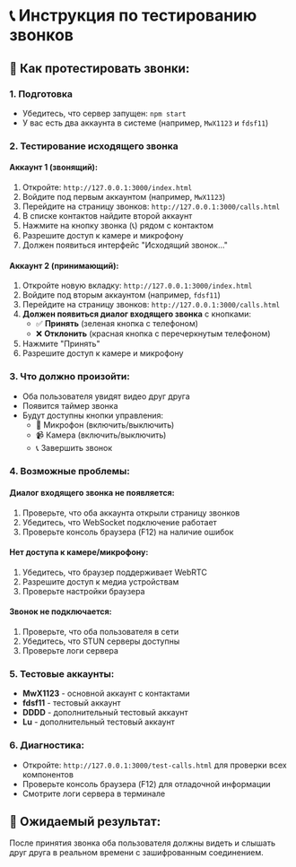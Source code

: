 # 📞 Инструкция по тестированию звонков

## 🚀 Как протестировать звонки:

### 1. **Подготовка**
- Убедитесь, что сервер запущен: `npm start`
- У вас есть два аккаунта в системе (например, `MwX1123` и `fdsf11`)

### 2. **Тестирование исходящего звонка**

#### Аккаунт 1 (звонящий):
1. Откройте: `http://127.0.0.1:3000/index.html`
2. Войдите под первым аккаунтом (например, `MwX1123`)
3. Перейдите на страницу звонков: `http://127.0.0.1:3000/calls.html`
4. В списке контактов найдите второй аккаунт
5. Нажмите на кнопку звонка (📞) рядом с контактом
6. Разрешите доступ к камере и микрофону
7. Должен появиться интерфейс "Исходящий звонок..."

#### Аккаунт 2 (принимающий):
1. Откройте новую вкладку: `http://127.0.0.1:3000/index.html`
2. Войдите под вторым аккаунтом (например, `fdsf11`)
3. Перейдите на страницу звонков: `http://127.0.0.1:3000/calls.html`
4. **Должен появиться диалог входящего звонка** с кнопками:
   - ✅ **Принять** (зеленая кнопка с телефоном)
   - ❌ **Отклонить** (красная кнопка с перечеркнутым телефоном)
5. Нажмите "Принять"
6. Разрешите доступ к камере и микрофону

### 3. **Что должно произойти:**
- Оба пользователя увидят видео друг друга
- Появится таймер звонка
- Будут доступны кнопки управления:
  - 🎤 Микрофон (включить/выключить)
  - 📹 Камера (включить/выключить)
  - 📞 Завершить звонок

### 4. **Возможные проблемы:**

#### Диалог входящего звонка не появляется:
1. Проверьте, что оба аккаунта открыли страницу звонков
2. Убедитесь, что WebSocket подключение работает
3. Проверьте консоль браузера (F12) на наличие ошибок

#### Нет доступа к камере/микрофону:
1. Убедитесь, что браузер поддерживает WebRTC
2. Разрешите доступ к медиа устройствам
3. Проверьте настройки браузера

#### Звонок не подключается:
1. Проверьте, что оба пользователя в сети
2. Убедитесь, что STUN серверы доступны
3. Проверьте логи сервера

### 5. **Тестовые аккаунты:**
- **MwX1123** - основной аккаунт с контактами
- **fdsf11** - тестовый аккаунт
- **DDDD** - дополнительный тестовый аккаунт
- **Lu** - дополнительный тестовый аккаунт

### 6. **Диагностика:**
- Откройте: `http://127.0.0.1:3000/test-calls.html` для проверки всех компонентов
- Проверьте консоль браузера (F12) для отладочной информации
- Смотрите логи сервера в терминале

## 🎯 Ожидаемый результат:
После принятия звонка оба пользователя должны видеть и слышать друг друга в реальном времени с зашифрованным соединением. 